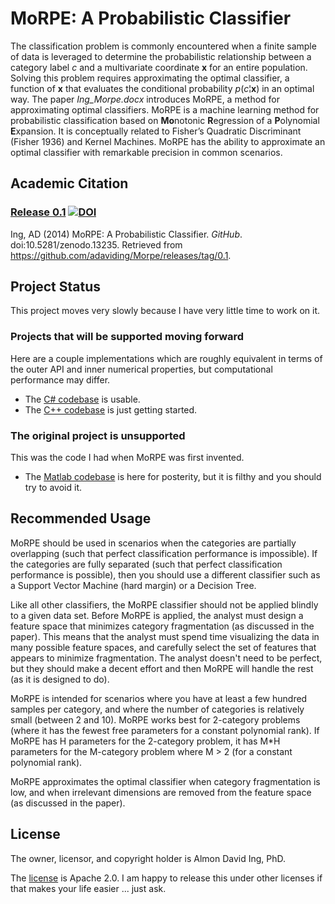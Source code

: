 # MoRPE:  A Probabilistic Classifier
The classification problem is commonly encountered when a finite sample of data is leveraged to determine the probabilistic relationship between a category label  *c*  and a multivariate coordinate  **x**   for an entire population.  Solving this problem requires approximating the optimal classifier, a function of  **x**   that evaluates the conditional probability  *p*(*c*¦**x**)  in an optimal way.  The paper *Ing_Morpe.docx* introduces MoRPE, a method for approximating optimal classifiers.  MoRPE is a machine learning method for probabilistic classification based on **Mo**notonic **R**egression of a **P**olynomial **E**xpansion.  It is conceptually related to Fisher’s Quadratic Discriminant (Fisher 1936) and Kernel Machines.  MoRPE has the ability to approximate an optimal classifier with remarkable precision in common scenarios.

## Academic Citation
### [Release 0.1](https://github.com/adaviding/Morpe/releases/tag/0.1) [![DOI](https://zenodo.org/badge/doi/10.5281/zenodo.13235.svg)](http://dx.doi.org/10.5281/zenodo.13235)

Ing, AD (2014) MoRPE:  A Probabilistic Classifier.  *GitHub*.  doi:10.5281/zenodo.13235.  Retrieved from https://github.com/adaviding/Morpe/releases/tag/0.1.

## Project Status
This project moves very slowly because I have very little time to work on it.

### Projects that will be supported moving forward
Here are a couple implementations which are roughly equivalent in terms of the outer API and inner numerical properties, but computational performance may differ. 

* The [C# codebase](src/csharp/readme.md) is usable.
* The [C++ codebase](src/cpp/readme.md) is just getting started.

### The original project is unsupported
This was the code I had when MoRPE was first invented.

* The [Matlab codebase](src/matlab/readme.md) is here for posterity, but it is filthy and you should try to avoid it.

## Recommended Usage
MoRPE should be used in scenarios when the categories are partially overlapping (such that perfect classification performance is impossible).  If the categories are fully separated (such that perfect classification performance is possible), then you should use a different classifier such as a Support Vector Machine (hard margin) or a Decision Tree.

Like all other classifiers, the MoRPE classifier should not be applied blindly to a given data set.  Before MoRPE is applied, the analyst must design a feature space that minimizes category fragmentation (as discussed in the paper).  This means that the analyst must spend time visualizing the data in many possible feature spaces, and carefully select the set of features that appears to minimize fragmentation.  The analyst doesn't need to be perfect, but they should make a decent effort and then MoRPE will handle the rest (as it is designed to do).

MoRPE is intended for scenarios where you have at least a few hundred samples per category, and where the number of categories is relatively small (between 2 and 10).  MoRPE works best for 2-category problems (where it has the fewest free parameters for a constant polynomial rank).  If MoRPE has H parameters for the 2-category problem, it has M*H parameters for the M-category problem where M > 2 (for a constant polynomial rank).

MoRPE approximates the optimal classifier when category fragmentation is low, and when irrelevant dimensions are removed from the feature space (as discussed in the paper).

## License
The owner, licensor, and copyright holder is Almon David Ing, PhD.

The [license](license.md) is Apache 2.0.  I am happy to release this under other licenses if that makes your life easier ... just ask.
